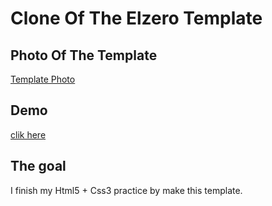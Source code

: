 # Clone Of The Elzero Template
## Photo Of The Template
[Template Photo](Template_photo.png)
## Demo
[clik here](kilwa_template.com)
## The goal
I finish my Html5 + Css3 practice by make this template.
